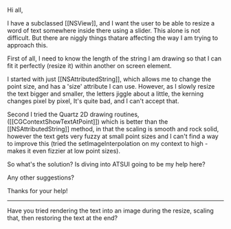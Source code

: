 

Hi all,

I have a subclassed [[NSView]], and I want the user to be able to resize a word of text somewhere inside there using a slider. This alone is not difficult. But there are niggly things thatare affecting the way I am trying to approach this.

First of all, I need to know the length of the string I am drawing so that I can fit it perfectly (resize it) within another on screen element.

I started with just [[NSAttributedString]], which allows me to change the point size, and has a 'size' attribute I can use. However, as I slowly resize the text bigger and smaller, the letters jiggle about a little, the kerning changes pixel by pixel, It's quite bad, and I can't accept that.

Second I tried the Quartz 2D drawing routines, ([[CGContextShowTextAtPoint]]) which is better than the [[NSAttributedString]] method, in that the scaling is smooth and rock solid, however the text gets very fuzzy at small point sizes and I can't find a way to improve this (tried the setImageInterpolation on my context to high - makes it even fizzier at low point sizes).

So what's the solution? Is diving into ATSUI going to be my help here? 

Any other suggestions?

Thanks for your help!

----

Have you tried rendering the text into an image during the resize, scaling that, then restoring the text at the end?